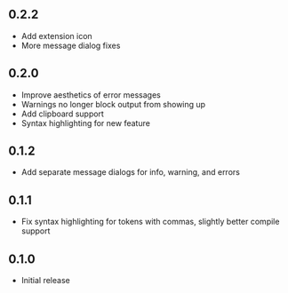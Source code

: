 ## 0.2.2
- Add extension icon
- More message dialog fixes

## 0.2.0
- Improve aesthetics of error messages
- Warnings no longer block output from showing up
- Add clipboard support
- Syntax highlighting for new feature

## 0.1.2
- Add separate message dialogs for info, warning, and errors

## 0.1.1
- Fix syntax highlighting for tokens with commas, slightly better compile support

## 0.1.0
- Initial release
